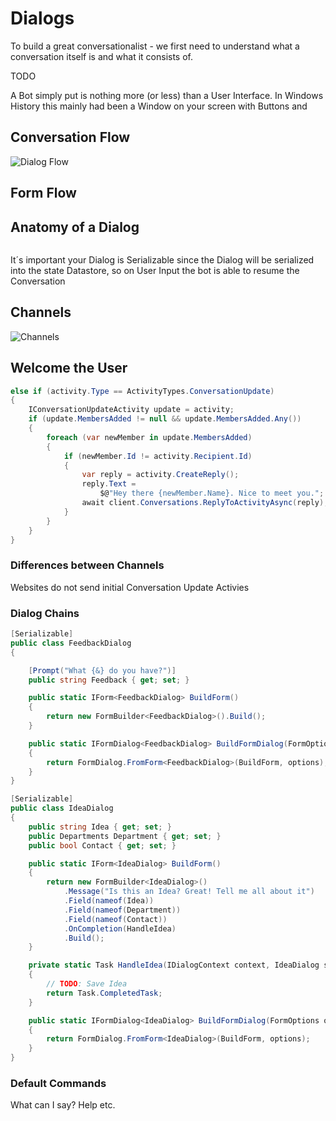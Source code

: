 # Dialogs

To build a great conversationalist - we first need to understand what a conversation itself is and what it consists of.

TODO

A Bot simply put is nothing more (or less) than a User Interface. In Windows History this mainly had been a Window on your screen with Buttons and 

## Conversation Flow

![Dialog Flow](https://jbbxbq.by3302.livefilestore.com/y4mtR08iUWnRj2xJZ3T7oEJroU3ZAeQkdI4DjwfVU2_PwKH680uPmx80IwbKUXe5bfAnOJsGal1jlhVtyYEim0jiopqFkMKsj-iLI8ToBQo-PxMUEqnhLXjzDdUfA4M_oF63_2uVzySNDBPa5IKlwmludz9yZUqzxeSprh1wGdj66SgRsRjHDMm_-HyK8PCy0wD6NCRqhZVHsW-FuffB8MsbQ?width=660&height=291&cropmode=none)

## Form Flow

## Anatomy of a Dialog

```csharp


```
It´s important your Dialog is Serializable since the Dialog will be serialized into the state Datastore, so on User Input the bot is able to resume the Conversation

## Channels

![Channels](https://9g1m7q.by3302.livefilestore.com/y4myIlWbMS4CnEzvq69M9glttbzs0G7zb7F1fA84CIye4Ovnaj9Z8_exJZ5uzLNnbglyMHMTe2eFBD1fN_CUSBkCYAQ2rwJZnVHcR8ELP6AKWM82-CnEyGrOTVVW7h5bFRfHe9R-ePrt60FgV4RE1VNWj4jcY8igNgXb-UuKV9X_ItWLlIfOh4CvuelVVQXJMSHLjrt7JSIq6-rAILbLqUpdg?width=676&height=233&cropmode=none)

## Welcome the User

```csharp
else if (activity.Type == ActivityTypes.ConversationUpdate)
{
    IConversationUpdateActivity update = activity;
    if (update.MembersAdded != null && update.MembersAdded.Any())
    {
        foreach (var newMember in update.MembersAdded)
        {
            if (newMember.Id != activity.Recipient.Id)
            {
                var reply = activity.CreateReply();
                reply.Text =
                    $@"Hey there {newMember.Name}. Nice to meet you.";
                await client.Conversations.ReplyToActivityAsync(reply);
            }
        }
    }
}
```

### Differences between Channels

Websites do not send initial Conversation Update Activies

### Dialog Chains

```csharp
[Serializable]
public class FeedbackDialog
{

    [Prompt("What {&} do you have?")]
    public string Feedback { get; set; }

    public static IForm<FeedbackDialog> BuildForm()
    {
        return new FormBuilder<FeedbackDialog>().Build();
    }

    public static IFormDialog<FeedbackDialog> BuildFormDialog(FormOptions options = FormOptions.PromptInStart)
    {
        return FormDialog.FromForm<FeedbackDialog>(BuildForm, options);
    }
}
```

```csharp
[Serializable]
public class IdeaDialog
{
    public string Idea { get; set; }
    public Departments Department { get; set; }
    public bool Contact { get; set; }

    public static IForm<IdeaDialog> BuildForm()
    {
        return new FormBuilder<IdeaDialog>()
            .Message("Is this an Idea? Great! Tell me all about it")
            .Field(nameof(Idea))
            .Field(nameof(Department))
            .Field(nameof(Contact))
            .OnCompletion(HandleIdea)
            .Build();
    }

    private static Task HandleIdea(IDialogContext context, IdeaDialog state)
    {
        // TODO: Save Idea
        return Task.CompletedTask;
    }

    public static IFormDialog<IdeaDialog> BuildFormDialog(FormOptions options = FormOptions.PromptFieldsWithValues)
    {
        return FormDialog.FromForm<IdeaDialog>(BuildForm, options);
    }
}
```

### Default Commands

What can I say?
Help
etc.